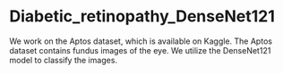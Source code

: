 # Diabetic_retinopathy_DenseNet121
We work on the Aptos dataset, which is available on Kaggle.
The Aptos dataset contains fundus images of the eye.
We utilize the DenseNet121 model to classify the images.




